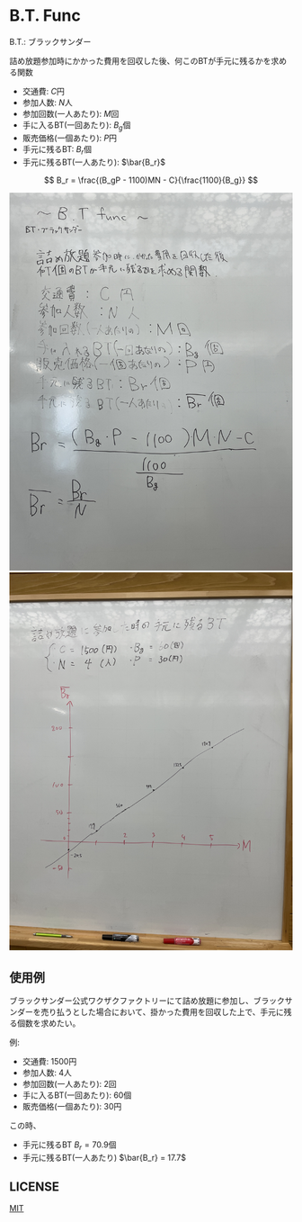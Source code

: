 # B.T. Func
B.T.: ブラックサンダー

詰め放題参加時にかかった費用を回収した後、何このBTが手元に残るかを求める関数

- 交通費: $C$円
- 参加人数: $N$人
- 参加回数(一人あたり): $M$回
- 手に入るBT(一回あたり): $B_g$個
- 販売価格(一個あたり): $P$円
- 手元に残るBT: $B_r$個
- 手元に残るBT(一人あたり): $\bar{B_r}$

$$
B_r = \frac{(B_gP - 1100)MN - C}{\frac{1100}{B_g}}
$$

![](./images/formula.jpg)
![](./images/graph.jpg)

## 使用例
ブラックサンダー公式ワクザクファクトリーにて詰め放題に参加し、ブラックサンダーを売り払うとした場合において、掛かった費用を回収した上で、手元に残る個数を求めたい。

例:
- 交通費: $1500$円
- 参加人数: $4$人
- 参加回数(一人あたり): $2$回
- 手に入るBT(一回あたり): $60$個
- 販売価格(一個あたり): $30$円

この時、
- 手元に残るBT $B_r = 70.9$個
- 手元に残るBT(一人あたり) $\bar{B_r} = 17.7$

## LICENSE
[MIT](./LICENSE)
